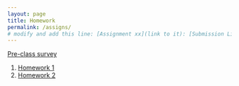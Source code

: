 ```yaml
---
layout: page
title: Homework
permalink: /assigns/
# modify and add this line: [Assignment xx](link to it): [Submission Link](link)
---
```

[Pre-class survey](https://forms.office.com/Pages/ResponsePage.aspx?id=TsVyyzFKnk2xSh6jbfrJTEqzfSiuTVtPvyRRNbRF_HxURDhPQUFWOFQ4MUxTOUw3WkhMN1VYOEZYVi4u)


1. [Homework 1](/homework/hw1.md)
2. [Homework 2](/homework/hw2.md)

<!--
4. [Homework 3](/homework/hw3.md)
6. [Project Proposals](/homework/projectproposal.md)
5. [Homework 4](/homework/hw4.md) 
7. [Homework 5](/homework/hw5.md)
-->

